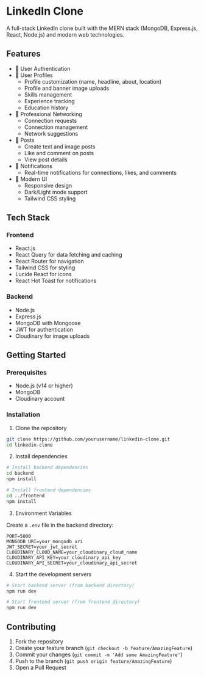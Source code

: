 # LinkedIn Clone

A full-stack LinkedIn clone built with the MERN stack (MongoDB, Express.js, React, Node.js) and modern web technologies.

## Features

- 🔐 User Authentication
- 👤 User Profiles
  - Profile customization (name, headline, about, location)
  - Profile and banner image uploads
  - Skills management
  - Experience tracking
  - Education history
- 🤝 Professional Networking
  - Connection requests
  - Connection management
  - Network suggestions
- 📝 Posts
  - Create text and image posts
  - Like and comment on posts
  - View post details
- 🔔 Notifications
  - Real-time notifications for connections, likes, and comments
- 🎨 Modern UI
  - Responsive design
  - Dark/Light mode support
  - Tailwind CSS styling

## Tech Stack

### Frontend
- React.js
- React Query for data fetching and caching
- React Router for navigation
- Tailwind CSS for styling
- Lucide React for icons
- React Hot Toast for notifications

### Backend
- Node.js
- Express.js
- MongoDB with Mongoose
- JWT for authentication
- Cloudinary for image uploads

## Getting Started

### Prerequisites
- Node.js (v14 or higher)
- MongoDB
- Cloudinary account

### Installation

1. Clone the repository
```bash
git clone https://github.com/yourusername/linkedin-clone.git
cd linkedin-clone
```

2. Install dependencies
```bash
# Install backend dependencies
cd backend
npm install

# Install frontend dependencies
cd ../frontend
npm install
```

3. Environment Variables

Create a `.env` file in the backend directory:
```env
PORT=5000
MONGODB_URI=your_mongodb_uri
JWT_SECRET=your_jwt_secret
CLOUDINARY_CLOUD_NAME=your_cloudinary_cloud_name
CLOUDINARY_API_KEY=your_cloudinary_api_key
CLOUDINARY_API_SECRET=your_cloudinary_api_secret
```

4. Start the development servers
```bash
# Start backend server (from backend directory)
npm run dev

# Start frontend server (from frontend directory)
npm run dev
```

## Contributing

1. Fork the repository
2. Create your feature branch (`git checkout -b feature/AmazingFeature`)
3. Commit your changes (`git commit -m 'Add some AmazingFeature'`)
4. Push to the branch (`git push origin feature/AmazingFeature`)
5. Open a Pull Request
